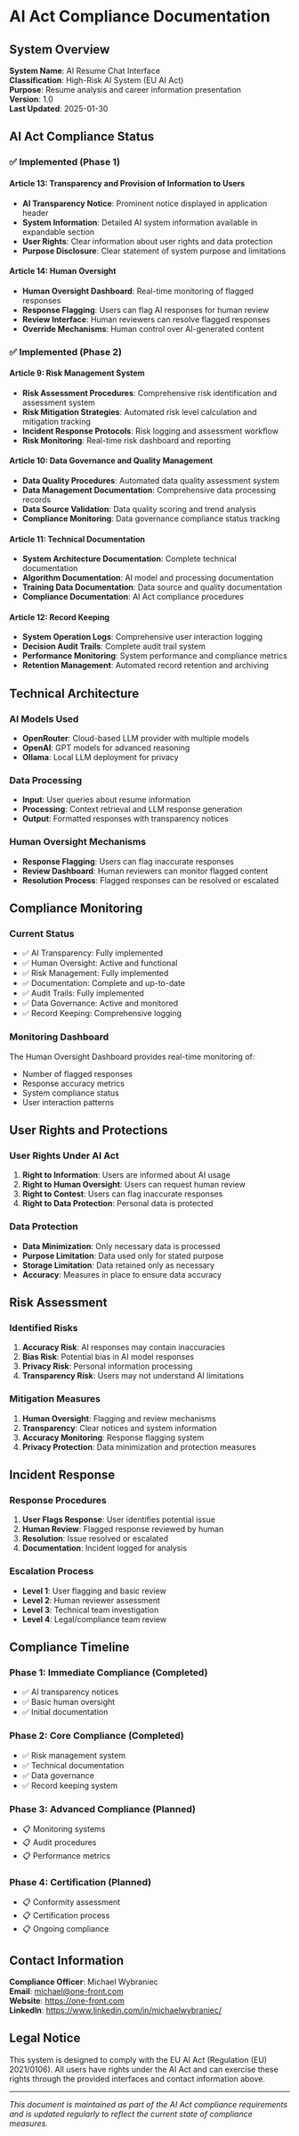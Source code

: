# AI Act Compliance Documentation

## System Overview

**System Name**: AI Resume Chat Interface  
**Classification**: High-Risk AI System (EU AI Act)  
**Purpose**: Resume analysis and career information presentation  
**Version**: 1.0  
**Last Updated**: 2025-01-30  

## AI Act Compliance Status

### ✅ Implemented (Phase 1)

#### Article 13: Transparency and Provision of Information to Users
- **AI Transparency Notice**: Prominent notice displayed in application header
- **System Information**: Detailed AI system information available in expandable section
- **User Rights**: Clear information about user rights and data protection
- **Purpose Disclosure**: Clear statement of system purpose and limitations

#### Article 14: Human Oversight
- **Human Oversight Dashboard**: Real-time monitoring of flagged responses
- **Response Flagging**: Users can flag AI responses for human review
- **Review Interface**: Human reviewers can resolve flagged responses
- **Override Mechanisms**: Human control over AI-generated content

### ✅ Implemented (Phase 2)

#### Article 9: Risk Management System
- **Risk Assessment Procedures**: Comprehensive risk identification and assessment system
- **Risk Mitigation Strategies**: Automated risk level calculation and mitigation tracking
- **Incident Response Protocols**: Risk logging and assessment workflow
- **Risk Monitoring**: Real-time risk dashboard and reporting

#### Article 10: Data Governance and Quality Management
- **Data Quality Procedures**: Automated data quality assessment system
- **Data Management Documentation**: Comprehensive data processing records
- **Data Source Validation**: Data quality scoring and trend analysis
- **Compliance Monitoring**: Data governance compliance status tracking

#### Article 11: Technical Documentation
- **System Architecture Documentation**: Complete technical documentation
- **Algorithm Documentation**: AI model and processing documentation
- **Training Data Documentation**: Data source and quality documentation
- **Compliance Documentation**: AI Act compliance procedures

#### Article 12: Record Keeping
- **System Operation Logs**: Comprehensive user interaction logging
- **Decision Audit Trails**: Complete audit trail system
- **Performance Monitoring**: System performance and compliance metrics
- **Retention Management**: Automated record retention and archiving

## Technical Architecture

### AI Models Used
- **OpenRouter**: Cloud-based LLM provider with multiple models
- **OpenAI**: GPT models for advanced reasoning
- **Ollama**: Local LLM deployment for privacy

### Data Processing
- **Input**: User queries about resume information
- **Processing**: Context retrieval and LLM response generation
- **Output**: Formatted responses with transparency notices

### Human Oversight Mechanisms
- **Response Flagging**: Users can flag inaccurate responses
- **Review Dashboard**: Human reviewers can monitor flagged content
- **Resolution Process**: Flagged responses can be resolved or escalated

## Compliance Monitoring

### Current Status
- ✅ AI Transparency: Fully implemented
- ✅ Human Oversight: Active and functional
- ✅ Risk Management: Fully implemented
- ✅ Documentation: Complete and up-to-date
- ✅ Audit Trails: Fully implemented
- ✅ Data Governance: Active and monitored
- ✅ Record Keeping: Comprehensive logging

### Monitoring Dashboard
The Human Oversight Dashboard provides real-time monitoring of:
- Number of flagged responses
- Response accuracy metrics
- System compliance status
- User interaction patterns

## User Rights and Protections

### User Rights Under AI Act
1. **Right to Information**: Users are informed about AI usage
2. **Right to Human Oversight**: Users can request human review
3. **Right to Contest**: Users can flag inaccurate responses
4. **Right to Data Protection**: Personal data is protected

### Data Protection
- **Data Minimization**: Only necessary data is processed
- **Purpose Limitation**: Data used only for stated purpose
- **Storage Limitation**: Data retained only as necessary
- **Accuracy**: Measures in place to ensure data accuracy

## Risk Assessment

### Identified Risks
1. **Accuracy Risk**: AI responses may contain inaccuracies
2. **Bias Risk**: Potential bias in AI model responses
3. **Privacy Risk**: Personal information processing
4. **Transparency Risk**: Users may not understand AI limitations

### Mitigation Measures
1. **Human Oversight**: Flagging and review mechanisms
2. **Transparency**: Clear notices and system information
3. **Accuracy Monitoring**: Response flagging system
4. **Privacy Protection**: Data minimization and protection measures

## Incident Response

### Response Procedures
1. **User Flags Response**: User identifies potential issue
2. **Human Review**: Flagged response reviewed by human
3. **Resolution**: Issue resolved or escalated
4. **Documentation**: Incident logged for analysis

### Escalation Process
- **Level 1**: User flagging and basic review
- **Level 2**: Human reviewer assessment
- **Level 3**: Technical team investigation
- **Level 4**: Legal/compliance team review

## Compliance Timeline

### Phase 1: Immediate Compliance (Completed)
- ✅ AI transparency notices
- ✅ Basic human oversight
- ✅ Initial documentation

### Phase 2: Core Compliance (Completed)
- ✅ Risk management system
- ✅ Technical documentation
- ✅ Data governance
- ✅ Record keeping system

### Phase 3: Advanced Compliance (Planned)
- 📋 Monitoring systems
- 📋 Audit procedures
- 📋 Performance metrics

### Phase 4: Certification (Planned)
- 📋 Conformity assessment
- 📋 Certification process
- 📋 Ongoing compliance

## Contact Information

**Compliance Officer**: Michael Wybraniec  
**Email**: michael@one-front.com  
**Website**: https://one-front.com  
**LinkedIn**: https://www.linkedin.com/in/michaelwybraniec/  

## Legal Notice

This system is designed to comply with the EU AI Act (Regulation (EU) 2021/0106). 
All users have rights under the AI Act and can exercise these rights through the 
provided interfaces and contact information above.

---

*This document is maintained as part of the AI Act compliance requirements and 
is updated regularly to reflect the current state of compliance measures.*
